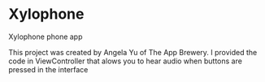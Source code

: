 # Xylophone
Xylophone phone app

This project was created by Angela Yu of The App Brewery.
I provided the code in ViewController that alows you to hear audio when buttons are pressed in the interface
